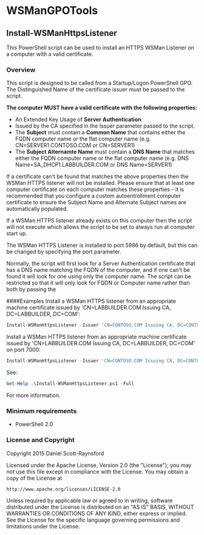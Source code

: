 WSManGPOTools
==========

## Install-WSManHttpsListener
This PowerShell script can be used to install an HTTPS WSMan Listener on a computer with a valid certificate.

### Overview
This script is designed to be called from a Startup/Logon PowerShell GPO. The Distinguished Name of the certificate issuer must be passed to the script.

**The computer MUST have a valid certificate with the following properties:**

- An Extended Key Usage of **Server Authentication**.
- Issued by the CA specified in the Issuer parameter passed to the script.
- The **Subject** must contain a **Common Name** that contains either the FQDN computer name or the flat computer name (e.g. CN=SERVER1.CONTOSO.COM or CN=SERVER1)
- The **Subject Alternamte Name** must contain a **DNS Name** that matches either the FQDN computer name or the flat computer name (e.g. DNS Name=SA_DHCP1.LABBUILDER.COM or DNS Name=SERVER1)

If a certificate can't be found that matches the above properties then the WSMan HTTPS listener will not be installed. Please ensure that at least one computer certificate on each computer matches these properties - it is recommended that you configure a custom autoentrollment computer certificate to ensure the Subject Name and Alternate Subject names are automatically populated.

If a WSMan HTTPS listener already exists on this computer then the script will not execute which allows the script to be set to always run at computer start up.

The WSMan HTTPS Listener is installed to port 5986 by default, but this can be changed by specifying the port parameter.

Normally, the script will first look for a Server Authentication certificate that has a DNS name matching the FQDN of the computer, and if one can't be found it will look for one using only the computer name. The script can be restricted so that it will only look for FQDN or Computer name rather than both by passing the 

####Examples
Install a WSMan HTTPS listener from an appropriate machine certificate issued by 'CN=LABBUILDER.COM Issuing CA, DC=LABBUILDER, DC=COM':
```powershell
Install-WSManHttpsListener -Issuer 'CN=CONTOSO.COM Issuing CA, DC=CONTOSO, DC=COM'
```

Install a WSMan HTTPS listener from an appropriate machine certificate issued by 'CN=LABBUILDER.COM Issuing CA, DC=LABBUILDER, DC=COM' on port 7000:
```powershell
Install-WSManHttpsListener -Issuer 'CN=CONTOSO.COM Issuing CA, DC=CONTOSO, DC=COM' -Port 7000
```

See:
```powershell
Get-Help .\Install-WSManHttpsListener.ps1 -Full
```
For more information.


### Minimum requirements

- PowerShell 2.0


### License and Copyright

Copyright 2015 Daniel Scott-Raynsford

Licensed under the Apache License, Version 2.0 (the "License");
you may not use this file except in compliance with the License.
You may obtain a copy of the License at

    http://www.apache.org/licenses/LICENSE-2.0

Unless required by applicable law or agreed to in writing, software
distributed under the License is distributed on an "AS IS" BASIS,
WITHOUT WARRANTIES OR CONDITIONS OF ANY KIND, either express or implied.
See the License for the specific language governing permissions and
limitations under the License.
